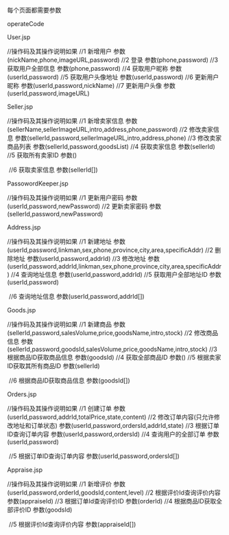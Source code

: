 每个页面都需要参数

operateCode



User.jsp

//操作码及其操作说明如果
	//1 新增用户           参数(nickName,phone,imageURL,password)
	//2 登录              参数(phone,password)
	//3 获取用户全部信息    参数(phone,password)
	//4 获取用户昵称       参数(userId,password)
	//5 获取用户头像地址    参数(userId,password)
	//6 更新用户昵称       参数(userId,password,nickName)
	//7 更新用户头像       参数(userId,password,imageURL)



Seller.jsp

//操作码及其操作说明如果
	//1 新增卖家信息       参数(sellerName,sellerImageURL,intro,address,phone,password)
	//2 修改卖家信息       参数(sellerId,password,sellerImageURL,intro,address,phone)
	//3 修改卖家商品列表    参数(sellerId,password,goodsList)
	//4 获取卖家信息       参数(sellerId)
	//5 获取所有卖家ID     参数()

​        //6 获取卖家信息    参数(sellerId[])





PassowordKeeper.jsp

//操作码及其操作说明如果
	//1 更新用户密码           参数(userId,password,newPassword)
	//2 更新卖家密码           参数(sellerId,password,newPassword)



Address.jsp

//操作码及其操作说明如果
	//1 新建地址           参数(userId,password,linkman,sex,phone,province,city,area,specificAddr)
	//2 删除地址           参数(userId,password,addrId)
	//3 修改地址           参数(userId,password,addrId,linkman,sex,phone,province,city,area,specificAddr)
	//4 查询地址信息        参数(userId,password,addrId)
	//5 获取用户全部地址ID  参数(userId,password)

​	//6 查询地址信息  参数(userId,password,addrId[])



Goods.jsp

//操作码及其操作说明如果
	//1 新建商品                   参数(sellerId,password,salesVolume,price,goodsName,intro,stock)
	//2 修改商品信息                参数(sellerId,password,goodsId,salesVolume,price,goodsName,intro,stock)
	//3 根据商品ID获取商品信息        参数(goodsId)
	//4 获取全部商品ID              参数()
	//5 根据卖家ID获取其所有商品ID    参数(sellerId)

​        //6 根据商品ID获取商品信息        参数(goodsId[])



Orders.jsp

//操作码及其操作说明如果
	//1 创建订单                            参数(userId,password,addrId,totalPrice,state,content)
	//2 修改订单内容(只允许修改地址和订单状态)   参数(userId,password,ordersId,addrId,state)
	//3 根据订单ID查询订单内容                参数(userId,password,ordersId)
	//4 查询用户的全部订单                    参数(userId,password)

​       //5 根据订单ID查询订单内容                参数(userId,password,ordersId[])





Appraise.jsp

//操作码及其操作说明如果
	//1 新增评价                  参数(userId,password,orderId,goodsId,content,level)
	//2 根据评价Id查询评价内容       参数(appraiseId)
	//3 根据订单Id查询评价ID        参数(orderId)
	//4 根据商品ID获取全部评价ID     参数(goodsId)

​        //5 根据评价Id查询评价内容       参数(appraiseId[])